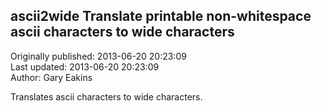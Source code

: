 ## ascii2wide Translate printable non-whitespace ascii characters to wide characters  
Originally published: 2013-06-20 20:23:09  
Last updated: 2013-06-20 20:23:09  
Author: Gary Eakins  
  
Translates ascii characters to wide characters.